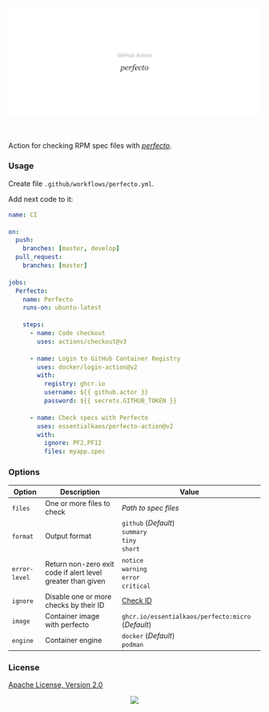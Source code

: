 <p align="center"><a href="#readme"><img src=".github/images/card.svg"/></a></p>

<br/>

Action for checking RPM spec files with [_perfecto_](https://kaos.sh/perfecto).

### Usage

Create file `.github/workflows/perfecto.yml`.

Add next code to it:

```yml
name: CI

on:
  push:
    branches: [master, develop]
  pull_request:
    branches: [master]

jobs:
  Perfecto:
    name: Perfecto
    runs-on: ubuntu-latest

    steps:
      - name: Code checkout
        uses: actions/checkout@v3

      - name: Login to GitHub Container Registry
        uses: docker/login-action@v2
        with:
          registry: ghcr.io
          username: ${{ github.actor }}
          password: ${{ secrets.GITHUB_TOKEN }}

      - name: Check specs with Perfecto
        uses: essentialkaos/perfecto-action@v2
        with:
          ignore: PF2,PF12
          files: myapp.spec

```

### Options

| Option | Description | Value |
|--------|-------------|-------|
| `files` | One or more files to check | _Path to spec files_ |
| `format` | Output format | `github` (_Default_)<br/>`summary`<br/>`tiny`<br/>`short` |
| `error-level` | Return non-zero exit code if alert level greater than given | `notice`<br/>`warning`<br/>`error`<br/>`critical` |
| `ignore` | Disable one or more checks by their ID | [Check ID](https://kaos.sh/perfecto/w/Home) |
| `image` | Container image with perfecto | `ghcr.io/essentialkaos/perfecto:micro` (_Default_) |
| `engine` | Container engine | `docker` (_Default_)<br/>`podman` |

### License

[Apache License, Version 2.0](https://www.apache.org/licenses/LICENSE-2.0)

<p align="center"><a href="https://essentialkaos.com"><img src="https://gh.kaos.st/ekgh.svg"/></a></p>
